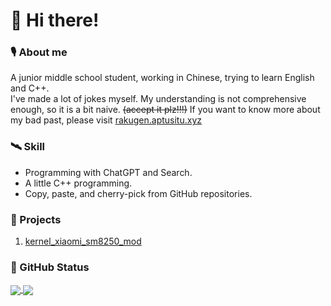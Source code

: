 <!--
**ApartTUSITU/ApartTUSITU** is a ✨ _special_ ✨ repository because its `README.md` (this file) appears on your GitHub profile.

Here are some ideas to get you started:

- 🔭 I’m currently working on ...
- 🌱 I’m currently learning ...
- 👯 I’m looking to collaborate on ...
- 🤔 I’m looking for help with ...
- 💬 Ask me about ...
- 📫 How to reach me: ...
- 😄 Pronouns: ...
- ⚡ Fun fact: ...
-->
# 👋 Hi there!

### 🎙️ About me
A junior middle school student, working in Chinese, trying to learn English and C++.  
I've made a lot of jokes myself. My understanding is not comprehensive enough, so it is a bit naive. ~~(accept it plz!!!)~~
If you want to know more about my bad past, please visit [rakugen.aptusitu.xyz](https://rakugen.aptusitu.xyz)

### 🛰 Skill
- Programming with ChatGPT and Search.
- A little C++ programming.
- Copy, paste, and cherry-pick from GitHub repositories.

### 🌱 Projects
1. [kernel_xiaomi_sm8250_mod](https://github.com/ApartTUSITU/kernel_xiaomi_sm8250_mod)

### 📖 GitHub Status
<a href="https://github.com/anuraghazra/github-readme-stats">
  <img align="center" src="https://github-readme-stats.vercel.app/api?username=ApartTUSITU&show_icons=true&count_private=true&theme=shadow_blue" />
</a>
<a href="https://github.com/anuraghazra/github-readme-stats">
  <img align="center" src="https://github-readme-stats.vercel.app/api/top-langs/?username=ApartTUSITU&layout=compact&theme=shadow_blue" />
</a>
